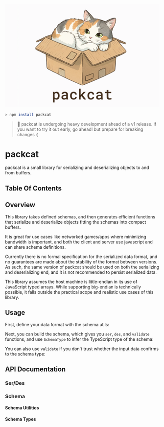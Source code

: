 ![./docs/cover.png](./docs/cover.png)

```sh
> npm install packcat
```

> 🚧 packcat is undergoing heavy development ahead of a v1 release. if you want to try it out early, go ahead! but prepare for breaking changes :)

# packcat

packcat is a small library for serializing and deserializing objects to and from buffers.

## Table Of Contents

<TOC />

## Overview

This library takes defined schemas, and then generates efficient functions that serialize and deserialize objects fitting the schemas into compact buffers.

It is great for use cases like networked games/apps where minimizing bandwidth is important, and both the client and server use javascript and can share schema definitions.

Currently there is no formal specification for the serialized data format, and no guarantees are made about the stability of the format between versions. As such, the same version of packcat should be used on both the serializing and deserializing end, and it is not recommended to persist serialized data.

This library assumes the host machine is little-endian in its use of JavaScript typed arrays. While supporting big-endian is technically possible, it falls outside the practical scope and realistic use cases of this library.

## Usage

First, define your data format with the schema utils:

<Snippet source="./snippets.ts" select="schema" />

Next, you can build the schema, which gives you `ser`, `des`, and `validate` functions, and use `SchemaType` to infer the TypeScript type of the schema:

<Snippet source="./snippets.ts" select="serdes" />

You can also use `validate` if you don't trust whether the input data confirms to the schema type:

<Snippet source="./snippets.ts" select="validate" />

## API Documentation

### Ser/Des

<RenderType type="import('packcat').build" />

### Schema

#### Schema Utilities

<RenderType type="import('packcat').boolean" />

<RenderType type="import('packcat').string" />

<RenderType type="import('packcat').number" />

<RenderType type="import('packcat').int8" />

<RenderType type="import('packcat').uint8" />

<RenderType type="import('packcat').int16" />

<RenderType type="import('packcat').uint16" />

<RenderType type="import('packcat').int32" />

<RenderType type="import('packcat').uint32" />

<RenderType type="import('packcat').int64" />

<RenderType type="import('packcat').uint64" />

<RenderType type="import('packcat').float16" />

<RenderType type="import('packcat').float32" />

<RenderType type="import('packcat').float64" />

<RenderType type="import('packcat').literal" />

<RenderType type="import('packcat').list" />

<RenderType type="import('packcat').tuple" />

<RenderType type="import('packcat').object" />

<RenderType type="import('packcat').record" />

<RenderType type="import('packcat').uint8Array" />

<RenderType type="import('packcat').bitset" />

<RenderType type="import('packcat').optional" />

<RenderType type="import('packcat').nullable" />

<RenderType type="import('packcat').nullish" />

<RenderType type="import('packcat').union" />

<RenderType type="import('packcat').quantized" />

<RenderType type="import('packcat').quat" />

<RenderType type="import('packcat').uv2" />

<RenderType type="import('packcat').uv3" />

#### Schema Types

<RenderType type="import('packcat').Schema" />

<RenderType type="import('packcat').BooleanSchema" />

<RenderType type="import('packcat').StringSchema" />

<RenderType type="import('packcat').Int8Schema" />

<RenderType type="import('packcat').Uint8Schema" />

<RenderType type="import('packcat').Int16Schema" />

<RenderType type="import('packcat').Uint16Schema" />

<RenderType type="import('packcat').Int32Schema" />

<RenderType type="import('packcat').Uint32Schema" />

<RenderType type="import('packcat').Int64Schema" />

<RenderType type="import('packcat').Uint64Schema" />

<RenderType type="import('packcat').Float16Schema" />

<RenderType type="import('packcat').Float32Schema" />

<RenderType type="import('packcat').Float64Schema" />

<RenderType type="import('packcat').LiteralSchema" />

<RenderType type="import('packcat').ListSchema" />

<RenderType type="import('packcat').TupleSchema" />

<RenderType type="import('packcat').ObjectSchema" />

<RenderType type="import('packcat').RecordSchema" />

<RenderType type="import('packcat').Uint8ArraySchema" />

<RenderType type="import('packcat').BitSetSchema" />

<RenderType type="import('packcat').OptionalSchema" />

<RenderType type="import('packcat').NullableSchema" />

<RenderType type="import('packcat').NullishSchema" />

<RenderType type="import('packcat').UnionSchema" />

<RenderType type="import('packcat').QuantizedSchema" />

<RenderType type="import('packcat').QuatSchema" />

<RenderType type="import('packcat').UV2Schema" />

<RenderType type="import('packcat').UV3Schema" />
